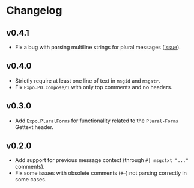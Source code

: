 # Changelog

## v0.4.1

  * Fix a bug with parsing multiline strings for plural messages
    ([issue](https://github.com/elixir-gettext/expo/issues/108)).

## v0.4.0

  * Strictly require at least one line of text in `msgid` and `msgstr`.
  * Fix `Expo.PO.compose/1` with only top comments and no headers.

## v0.3.0

  * Add `Expo.PluralForms` for functionality related to the `Plural-Forms`
    Gettext header.

## v0.2.0

  * Add support for previous message context (through `#| msgctxt "..."`
    comments).
  * Fix some issues with obsolete comments (`#~`) not parsing correctly in some
    cases.
